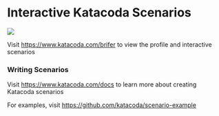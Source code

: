 # Interactive Katacoda Scenarios

[![](http://shields.katacoda.com/katacoda/brifer/count.svg)](https://www.katacoda.com/brifer "Get your profile on Katacoda.com")

Visit https://www.katacoda.com/brifer to view the profile and interactive scenarios

### Writing Scenarios
Visit https://www.katacoda.com/docs to learn more about creating Katacoda scenarios

For examples, visit https://github.com/katacoda/scenario-example
